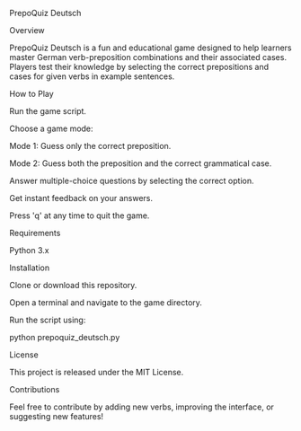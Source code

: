 PrepoQuiz Deutsch

Overview

PrepoQuiz Deutsch is a fun and educational game designed to help learners master German verb-preposition combinations and their associated cases. Players test their knowledge by selecting the correct prepositions and cases for given verbs in example sentences.

How to Play

Run the game script.

Choose a game mode:

Mode 1: Guess only the correct preposition.

Mode 2: Guess both the preposition and the correct grammatical case.

Answer multiple-choice questions by selecting the correct option.

Get instant feedback on your answers.

Press 'q' at any time to quit the game.

Requirements

Python 3.x

Installation

Clone or download this repository.

Open a terminal and navigate to the game directory.

Run the script using:

python prepoquiz_deutsch.py

License

This project is released under the MIT License.

Contributions

Feel free to contribute by adding new verbs, improving the interface, or suggesting new features!

